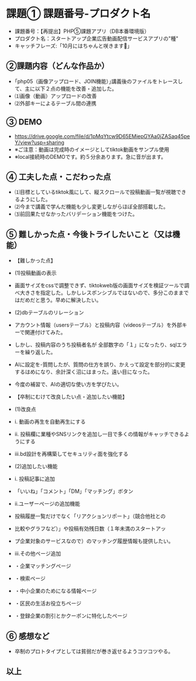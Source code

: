 # 課題① 課題番号-プロダクト名
- 課題番号：【再提出】PHP⑤課題アプリ（DB本番環境版）
- プロダクト名：スタートアップ企業広告動画配信サービスアプリの"種"
- キャッチフレーズ:「10月にはちゃんと咲きます🌸」

## ②課題内容（どんな作品か）
- ｢php05（画像アップロード、JOIN機能）｣講義後のファイルをトレースして、主に以下２点の機能を改善・追加した。
- ⑴画像（動画）アップロードの改善
- ⑵外部キーによるテーブル間の連携

## ③ DEMO
- https://drive.google.com/file/d/1pMqYtcw9D65EMiepGYAa0jZASaq45peY/view?usp=sharing
- ※ご注意：動画は完成時のイメージとしてtiktok動画をサンプル使用
- ※local接続時のDEMOです。約５分余あります。急に音が出ます。

## ④ 工夫した点・こだわった点
- ⑴目標としているtiktok風にして、縦スクロールで投稿動画一覧が視聴できるようにした。
- ⑵今まで講義で学んだ機能も少し変更しながらほぼ全部搭載した。
- ⑶前回果たせなかったバリデーション機能をつけた。

## ⑤ 難しかった点・今後トライしたいこと（又は機能）
- 【難しかった点】
- (1)投稿動画の表示
- 画面サイズをcssで調整できず、tiktokweb版の画面サイズを検証ツールで調べ大きさを指定した。しかしレスポンシブルではないので、多分このままではだめだと思う。早めに解決したい。
- (2)dbテーブルのリレーション
- アカウント情報（usersテーブル）と投稿内容（videosテーブル）を外部キーで関連付けてみた。
- しかし、投稿内容のうち投稿者名が 全部数字の「１」になったり、sqlエラーを繰り返した。
- AIに設定を-質問したが、質問の仕方を誤り、かえって設定を部分的に変更するはめになり、余計深く沼にはまった。遠い目になった。
- 今度の補習で、AIの適切な使い方を学びたい。

- 【卒制にむけて改良したい点・追加したい機能】
- (1)改良点
- i. 動画の再生を自動再生にする
- ⅱ. 投稿欄に業種やSNSリンクを追加し一目で多くの情報がキャッチできるようにする
- ⅲ.bd設計を再構築してセキュリティ面を強化する
- (2)追加したい機能
- i. 投稿記事に追加
-   「いいね」「コメント」「DM」「マッチング」ボタン
- ⅱ.ユーザーページの追加機能
-  投稿履歴一覧だけでなく「リアクションリポート」（競合他社との
-  比較やグラフなど）」や投稿有効残日数（１年未満のスタートアッ
-  プ企業対象のサービスなので）のマッチング履歴情報も提供したい。
- ⅲ.その他ページ追加
-   ・企業マッチングページ
-   ・検索ページ
-   ・中小企業のためになる情報ページ
-   ・区民の生活お役立ちページ
-   ・登録企業の割引とかクーポンに特化したページ

## ⑥ 感想など
- 卒制のプロトタイプとしては貧弱だが巻き返せるようコツコツやる。

## 以上
